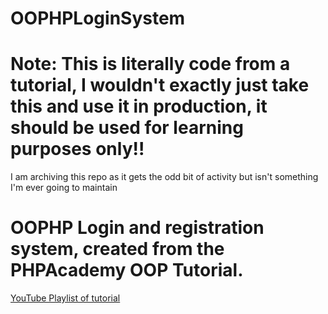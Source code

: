 OOPHPLoginSystem
================

# Note: This is literally code from a tutorial, I wouldn't exactly just take this and use it in production, it should be used for learning purposes only!!

I am archiving this repo as it gets the odd bit of activity but isn't something I'm ever going to maintain

# OOPHP Login and registration system, created from the PHPAcademy OOP Tutorial.

[YouTube Playlist of tutorial](http://www.youtube.com/playlist?list=PLfdtiltiRHWF5Rhuk7k4UAU1_yLAZzhWc)
